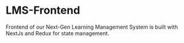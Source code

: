 # LMS-Frontend
Frontend of our Next-Gen Learning Management System is built with NextJs and Redux for state management.
